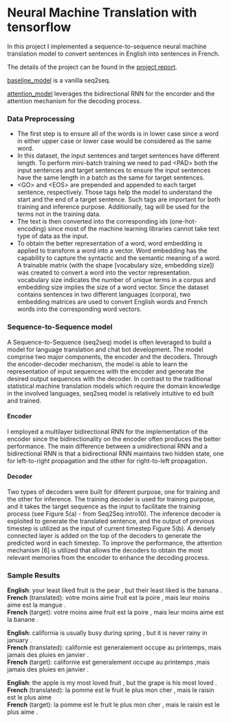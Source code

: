 # Neural Machine Translation with tensorflow

In this project I implemented a sequence-to-sequence neural machine translation model to convert sentences in English into sentences in French.

The details of the project can be found in the [project report](https://github.com/jswong65/TensorFlow_Machine_Translation/blob/master/project_report.pdf).

[baseline_model](https://github.com/jswong65/TensorFlow_Machine_Translation/blob/master/baseline_model.ipynb) is a vanilla seq2seq.

[attention_model](https://github.com/jswong65/TensorFlow_Machine_Translation/blob/master/attention_model.ipynb) leverages the bidirectional RNN for the encorder and the attention mechanism for the decoding process.

### Data Preprocessing
* The first step is to ensure all of the words is in lower case since a word in either upper case or lower case would be considered as the same word.
* In this dataset, the input sentences and target sentences have different length. To perform mini-batch training we need to pad \<PAD\> both the input sentences and target sentences to ensure the input sentences have the same length in a batch as the same for target sentences.
* \<GO\> and \<EOS\> are prepended and appended to each target sentence, respectively. Those tags help the model to understand the start and the end of a target sentence. Such tags are important for both training and inference purpose. Additionally, <UNK> tag will be used for the terms not in the training data.
* The text is then converted into the corresponding ids (one-hot-encoding) since most of the machine learning libraries cannot take text type of data as the input.
* To obtain the better representation of a word, word embedding is applied to transform a word into a vector. Word embedding has the capability to capture the syntactic and the semantic meaning of a word. A trainable matrix (with the shape [vocabulary size, embedding size]) was created to convert a word into the vector representation. vocabulary size indicates the number of unique terms in a corpus and embedding size implies the size of a word vector. Since the dataset contains sentences in two different languages (corpora), two embedding matrices are used to convert English words and French words into the corresponding word vectors.

### Sequence-to-Sequence model
A Sequence-to-Sequence (seq2seq) model is often leveraged to build a model for language translation and chat bot development. The model comprise two major components, the encoder and the decoders. Through the encoder-decoder mechanism, the model is able to learn the representation of input sequences with the encoder and generate the desired output sequences with the decoder. In contrast to the traditional statistical machine translation models which require the domain knowledge in the involved languages, seq2seq model is relatively intuitive to ed built and trained.

#### Encoder
I employed a multilayer bidirectional RNN for the implementation of the encoder since the bidirectionality on the encoder often produces the better performance. The main difference between a unidirectional RNN and a bidirectional RNN is that a bidirectional RNN maintains two hidden state, one for left-to-right propagation and the other for right-to-left propagation.

#### Decoder
Two types of decoders were built for diferent purpose, one for training and the other for inference. The training decoder is used for training purpose, and it takes the target sequence as the input to facilitate the training process (see Figure 5(a) - from Seq2Seq intro10). The inference decoder is exploited to generate the translated sentence, and the output of previous timestep is utilized as the input of current timestep Figure 5(b). A densely connected layer is added on the top of the decoders to generate the predicted word in each timestep. To improve the performance, the attention mechanism [6] is utilized that allows the decoders to obtain the most relevant memories from the encoder to enhance the decoding process.

### Sample Results
**English**: your least liked fruit is the pear , but their least liked is the banana .<br />
**French** (translated): votre moins aime fruit est la poire , mais leur moins aime est la mangue .<br />
**French** (target): votre moins aime fruit est la poire , mais leur moins aime est la banane .<br />

**English**: california is usually busy during spring , but it is never rainy in january .<br />
**French** (translated): californie est generalement occupe au printemps, mais jamais des pluies en janvier .<br />
**French** (target): californie est generalement occupe au printemps ,mais jamais des pluies en janvier .<br />

**English**: the apple is my most loved fruit , but the grape is his most loved .<br/>
**French** (translated): la pomme est le fruit le plus mon cher , mais le raisin est le plus aime<br/>
**French** (target): la pomme est le fruit le plus mon cher , mais le raisin est le plus aime .<br/>
